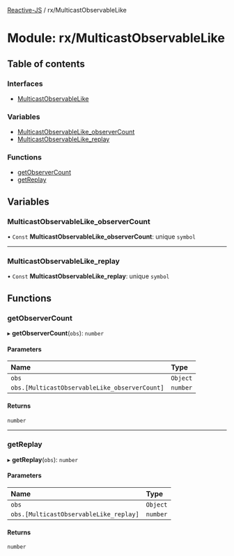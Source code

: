 [Reactive-JS](../README.md) / rx/MulticastObservableLike

# Module: rx/MulticastObservableLike

## Table of contents

### Interfaces

- [MulticastObservableLike](../interfaces/rx_MulticastObservableLike.MulticastObservableLike.md)

### Variables

- [MulticastObservableLike\_observerCount](rx_MulticastObservableLike.md#multicastobservablelike_observercount)
- [MulticastObservableLike\_replay](rx_MulticastObservableLike.md#multicastobservablelike_replay)

### Functions

- [getObserverCount](rx_MulticastObservableLike.md#getobservercount)
- [getReplay](rx_MulticastObservableLike.md#getreplay)

## Variables

### MulticastObservableLike\_observerCount

• `Const` **MulticastObservableLike\_observerCount**: unique `symbol`

___

### MulticastObservableLike\_replay

• `Const` **MulticastObservableLike\_replay**: unique `symbol`

## Functions

### getObserverCount

▸ **getObserverCount**(`obs`): `number`

#### Parameters

| Name | Type |
| :------ | :------ |
| `obs` | `Object` |
| `obs.[MulticastObservableLike_observerCount]` | `number` |

#### Returns

`number`

___

### getReplay

▸ **getReplay**(`obs`): `number`

#### Parameters

| Name | Type |
| :------ | :------ |
| `obs` | `Object` |
| `obs.[MulticastObservableLike_replay]` | `number` |

#### Returns

`number`
